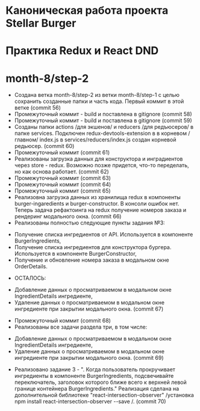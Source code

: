 # Каноническая работа проекта Stellar Burger 
# Практика Redux и React DND
# month-8/step-2

* Создана ветка month-8/step-2 из ветки month-8/step-1 с целью сохранить созданные папки и часть кода. Первый коммит в этой ветке (commit 56)
* Промежуточный коммит - build и поставлена в gitignore (commit 58)
* Промежуточный коммит - build и поставлена в gitignore (commit 59)
* Созданы папки actions /для экшенов/ и reducers /для редъюсеров/ в папке services. Подключен redux-devtools-extension в в корневом /главном/ index.js
в  services/reducers/index.js создан корневой редьюсер. (commit 60)
* Промежуточный коммит (commit 61)
* Реализованы загрузка данных для конструктора и инградиентов через store - redux. Возможно позже придется, что-то переделать, но как основа работает. (commit 62)
* Промежуточный коммит (commit 63)
* Промежуточный коммит (commit 64)
* Промежуточный коммит (commit 65)
* Реализовна загрузка данных из хранилища redux в компоненты burger-ingaredients и burger-constructor. В консоли ошибок нет. Теперь задача рефактоинга на redux получение номеров заказа и рендеринг модального окна. (commit 66)
* Реализованы полностью следующие пункты задания №3:
- Получение списка ингредиентов от API. Используется в компоненте BurgerIngredients,
- Получение списка ингредиентов для конструктора бургера. Используется в компоненте BurgerConstructor,
- Получение и обновление номера заказа в модальном окне OrderDetails.
* ОСТАЛОСЬ: 
- Добавление данных о просматриваемом в модальном окне IngredientDetails ингредиенте,
- Удаление данных о просматриваемом в модальном окне ингредиенте при закрытии модального окна.
(commit 67)
* Промежуточный коммит (commit 68)
* Реализованы все задачи раздела три, в том числе:
- Добавление данных о просматриваемом в модальном окне IngredientDetails ингредиенте,
- Удаление данных о просматриваемом в модальном окне ингредиенте при закрытии модального окна. (commit 69)
* Реализовано задание 3 - ". Когда пользователь прокручивает ингредиенты в компоненте BurgerIngredients, подсвечивайте переключатель, заголовок которого ближе всего к верхней левой границе контейнера BurgerIngredients."
Реализация сделана на дополнительной библиотеке "react-intersection-observer" /установка npm install react-intersection-observer --save /. (commit 70)